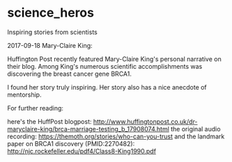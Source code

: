 # science_heros

Inspiring stories from scientists

2017-09-18 Mary-Claire King: 

Huffington Post recently featured Mary-Claire King's personal narrative on their blog. Among King's numerous scientific accomplishments was discovering the breast cancer gene BRCA1.

I found her story truly inspiring. Her story also has a nice anecdote of mentorship. 

For further reading:

here's the HuffPost blogpost: http://www.huffingtonpost.co.uk/dr-maryclaire-king/brca-marriage-testing_b_17908074.html
the original audio recording: https://themoth.org/stories/who-can-you-trust
and the landmark paper on BRCA1 discovery (PMID:2270482): http://njc.rockefeller.edu/pdf4/Class8-King1990.pdf

